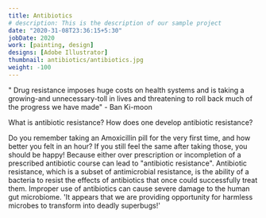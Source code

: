 ```yaml
---
title: Antibiotics
# description: This is the description of our sample project
date: "2020-31-08T23:36:15+5:30"
jobDate: 2020
work: [painting, design]
designs: [Adobe Illustrator]
thumbnail: antibiotics/antibiotics.jpg
weight: -100
---
```


" Drug resistance imposes huge costs on health systems and is taking a growing-and unnecessary-toll in lives and threatening to roll back much of the progress we have made" - Ban Ki-moon

What is antibiotic resistance? How does one develop antibiotic resistance? 

Do you remember taking an Amoxicillin pill for the very first time, and how better you felt in an hour? If you still feel the same after taking those, you should be happy! Because either over prescription or incompletion of a prescribed antibiotic course can lead to "antibiotic resistance". 
Antibiotic resistance, which is a subset of antimicrobial resistance, is the ability of a bacteria to resist the effects of antibiotics that once could successfully treat them. Improper use of antibiotics can cause severe damage to the human gut microbiome. 
'It appears that we are providing opportunity for harmless microbes to transform into deadly superbugs!'  